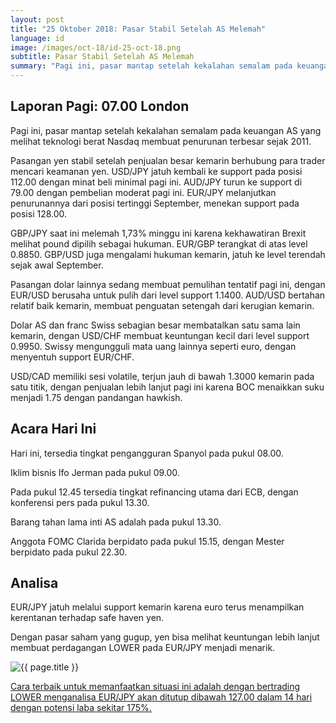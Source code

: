 ```yaml
---
layout: post
title: "25 Oktober 2018: Pasar Stabil Setelah AS Melemah"
language: id
image: /images/oct-18/id-25-oct-18.png
subtitle: Pasar Stabil Setelah AS Melemah
summary: "Pagi ini, pasar mantap setelah kekalahan semalam pada keuangan AS yang melihat teknologi berat Nasdaq membuat penurunan terbesar sejak 2011"
---
```

## Laporan Pagi: 07.00 London

Pagi ini, pasar mantap setelah kekalahan semalam pada keuangan AS yang melihat teknologi berat Nasdaq membuat penurunan terbesar sejak 2011.

Pasangan yen stabil setelah penjualan besar kemarin berhubung para trader mencari keamanan yen. USD/JPY jatuh kembali ke support pada posisi 112.00 dengan minat beli minimal pagi ini. AUD/JPY turun ke support di 79.00 dengan pembelian moderat pagi ini. EUR/JPY melanjutkan penurunannya dari posisi tertinggi September, menekan support pada posisi 128.00.

GBP/JPY saat ini melemah 1,73% minggu ini karena kekhawatiran Brexit melihat pound dipilih sebagai hukuman. EUR/GBP terangkat di atas level 0.8850. GBP/USD juga mengalami hukuman kemarin, jatuh ke level terendah sejak awal September.

Pasangan dolar lainnya sedang membuat pemulihan tentatif pagi ini, dengan EUR/USD berusaha untuk pulih dari level support 1.1400. AUD/USD bertahan relatif baik kemarin, membuat penguatan setengah dari kerugian kemarin.

Dolar AS dan franc Swiss sebagian besar membatalkan satu sama lain kemarin, dengan USD/CHF membuat keuntungan kecil dari level support 0.9950. Swissy mengungguli mata uang lainnya seperti euro, dengan menyentuh support EUR/CHF.

USD/CAD memiliki sesi volatile, terjun jauh di bawah 1.3000 kemarin pada satu titik, dengan penjualan lebih lanjut pagi ini karena BOC menaikkan suku menjadi 1.75 dengan pandangan hawkish.

## Acara Hari Ini

Hari ini, tersedia tingkat pengangguran Spanyol pada pukul 08.00.

Iklim bisnis Ifo Jerman pada pukul 09.00.

Pada pukul 12.45 tersedia tingkat refinancing utama dari ECB, dengan konferensi pers pada pukul 13.30.

Barang tahan lama inti AS adalah pada pukul 13.30.

Anggota FOMC Clarida berpidato pada pukul 15.15, dengan Mester berpidato pada pukul 22.30.

## Analisa

EUR/JPY jatuh melalui support kemarin karena euro terus menampilkan kerentanan terhadap safe haven yen.

Dengan pasar saham yang gugup, yen bisa melihat keuntungan lebih lanjut membuat perdagangan LOWER pada EUR/JPY menjadi menarik.

<img src="{{ site.url }}/images/oct-18/id-25-oct-18.png" alt="{{ page.title }}" title="{{ page.title }}">

<a href="%LINK%%currency=USD&market=forex&underlying=frxEURJPY&formname=higherlower&duration_amount=14&duration_units=d&amount=10&amount_type=stake&expiry_type=duration&barrier=127.00" target="_blank">Cara terbaik untuk memanfaatkan situasi ini adalah dengan bertrading LOWER menganalisa EUR/JPY akan ditutup dibawah 127.00 dalam 14 hari dengan potensi laba sekitar 175%.</a>
